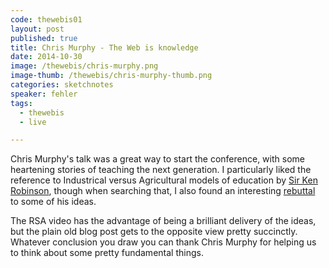 ```yaml
---
code: thewebis01
layout: post
published: true
title: Chris Murphy - The Web is knowledge
date: 2014-10-30
image: /thewebis/chris-murphy.png
image-thumb: /thewebis/chris-murphy-thumb.png
categories: sketchnotes
speaker: fehler
tags:
  - thewebis
  - live

---
```


Chris Murphy's talk was a great way to start the conference, with some heartening stories of teaching the next generation. I particularly liked the reference to Industrical versus Agricultural models of education by [Sir Ken Robinson](http://www.thersa.org/events/rsaanimate/animate/rsa-animate-changing-paradigms?gclid=Cj0KEQjwidKiBRCevbT6yeqPrJQBEiQA1iM2WYgT_747h2ZltkvxhFEkgL-qTL0HlTyuzLDy2RiwAIIaAsdH8P8HAQ), though when searching that, I also found an interesting [rebuttal](http://pragmaticreform.wordpress.com/2013/10/12/what-sir-ken-got-wrong/) to some of his ideas. 

The RSA video has the advantage of being a brilliant delivery of the ideas, but the plain old blog post gets to the opposite view pretty succinctly. Whatever conclusion you draw you can thank Chris Murphy for helping us to think about some pretty fundamental things.
